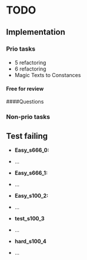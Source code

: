 # TODO
## Implementation
### Prio tasks
####
- 5 refactoring
- 6 refactoring
- Magic Texts to Constances

#### Free for review
	
####Questions

### Non-prio tasks

## Test failing
* <b>Easy_s666_0:</b>
- ...
* <b>Easy_s666_1:</b>
- ...
* <b>Easy_s100_2:</b>
- ...
* <b>test_s100_3</b>
- ...
* <b>hard_s100_4</b>
- ...

